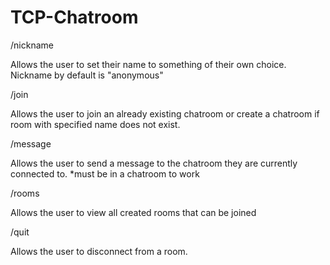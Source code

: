 # TCP-Chatroom

/nickname 

Allows the user to set their name to something of their own choice. Nickname by default is "anonymous"

/join

Allows the user to join an already existing chatroom or create a chatroom if room with specified name does not exist.

/message

Allows the user to send a message to the chatroom they are currently connected to. *must be in a chatroom to work

/rooms

Allows the user to view all created rooms that can be joined

/quit

Allows the user to disconnect from a room.

